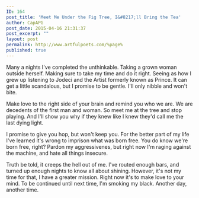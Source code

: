 ```yaml
---
ID: 164
post_title: 'Meet Me Under the Fig Tree, I&#8217;ll Bring the Tea'
author: CapAPG
post_date: 2015-04-16 21:31:37
post_excerpt: ""
layout: post
permalink: http://www.artfulpoets.com/%page%
published: true
---
```

Many a nights I've completed the unthinkable. Taking a grown woman outside herself. Making sure to take my time and do it right. Seeing as how I grew up listening to Jodeci and the Artist formerly known as Prince. It can get a little scandalous, but I promise to be gentle. I'll only nibble and won't bite.

Make love to the right side of your brain and remind you who we are. We are decedents of the first man and woman. So meet me at the tree and stop playing. And I'll show you why if they knew like I knew they'd call me the last dying light.

I promise to give you hop, but won't keep you. For the better part of my life I've learned it's wrong to imprison what was born free. You do know we're born free, right? Pardon my aggressivenes, but right now I'm raging against the machine, and hate all things insecure.

Truth be told, it creeps the hell out of me. I've routed enough bars, and turned up enough nights to know all about shining. However, it's not my time for that, I have a greater mission. Right now it's to make love to your mind. To be continued until next time, I'm smoking my black. Another day, another time.